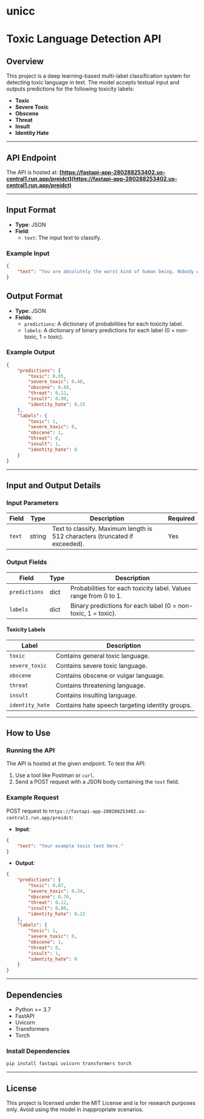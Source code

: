 # unicc





# Toxic Language Detection API

## Overview
This project is a deep learning-based multi-label classification system for detecting toxic language in text. The model accepts textual input and outputs predictions for the following toxicity labels:
- **Toxic**
- **Severe Toxic**
- **Obscene**
- **Threat**
- **Insult**
- **Identity Hate**

---

## API Endpoint
The API is hosted at:
**[https://fastapi-app-280288253402.us-central1.run.app/preidct](https://fastapi-app-280288253402.us-central1.run.app/preidct)**

---

## Input Format
- **Type**: JSON
- **Field**:
  - `text`: The input text to classify.

### Example Input
```json
{
    "text": "You are absolutely the worst kind of human being. Nobody wants to listen to your idiotic opinions."
}
```


## Output Format
- **Type**: JSON
- **Fields**:
  - `predictions`: A dictionary of probabilities for each toxicity label.
  - `labels`: A dictionary of binary predictions for each label (0 = non-toxic, 1 = toxic).

### Example Output
```json
{
    "predictions": {
        "toxic": 0.95,
        "severe_toxic": 0.40,
        "obscene": 0.88,
        "threat": 0.12,
        "insult": 0.90,
        "identity_hate": 0.15
    },
    "labels": {
        "toxic": 1,
        "severe_toxic": 0,
        "obscene": 1,
        "threat": 0,
        "insult": 1,
        "identity_hate": 0
    }
}
```

---

## Input and Output Details

### Input Parameters
| Field   | Type   | Description                                                                 | Required |
|---------|--------|-----------------------------------------------------------------------------|----------|
| `text`  | string | Text to classify. Maximum length is 512 characters (truncated if exceeded).| Yes      |

### Output Fields
| Field         | Type     | Description                                                    |
|---------------|----------|----------------------------------------------------------------|
| `predictions` | dict     | Probabilities for each toxicity label. Values range from 0 to 1.|
| `labels`      | dict     | Binary predictions for each label (0 = non-toxic, 1 = toxic).  |

#### Toxicity Labels
| Label             | Description                                    |
|-------------------|------------------------------------------------|
| `toxic`           | Contains general toxic language.               |
| `severe_toxic`    | Contains severe toxic language.                |
| `obscene`         | Contains obscene or vulgar language.           |
| `threat`          | Contains threatening language.                 |
| `insult`          | Contains insulting language.                   |
| `identity_hate`   | Contains hate speech targeting identity groups.|

---

## How to Use
### Running the API
The API is hosted at the given endpoint. To test the API:
1. Use a tool like Postman or `curl`.
2. Send a POST request with a JSON body containing the `text` field.

### Example Request
POST request to `https://fastapi-app-280288253402.us-central1.run.app/preidct`:
- **Input**:
```json
{
    "text": "Your example toxic text here."
}
```

- **Output**:
```json
{
    "predictions": {
        "toxic": 0.87,
        "severe_toxic": 0.34,
        "obscene": 0.76,
        "threat": 0.12,
        "insult": 0.80,
        "identity_hate": 0.22
    },
    "labels": {
        "toxic": 1,
        "severe_toxic": 0,
        "obscene": 1,
        "threat": 0,
        "insult": 1,
        "identity_hate": 0
    }
}
```

---

## Dependencies
- Python >= 3.7
- FastAPI
- Uvicorn
- Transformers
- Torch

### Install Dependencies
```bash
pip install fastapi uvicorn transformers torch
```

---

## License
This project is licensed under the MIT License and is for research purposes only. Avoid using the model in inappropriate scenarios.
```

